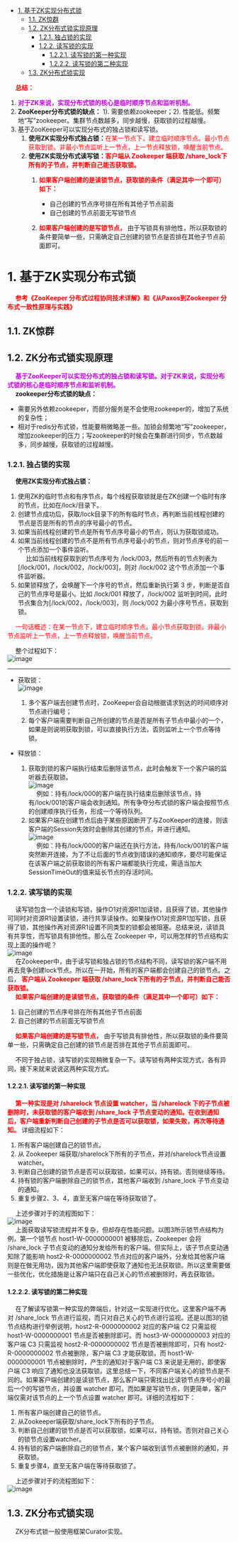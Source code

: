 
<!-- TOC -->

- [1. 基于ZK实现分布式锁](#1-基于zk实现分布式锁)
    - [1.1. ZK惊群](#11-zk惊群)
    - [1.2. ZK分布式锁实现原理](#12-zk分布式锁实现原理)
        - [1.2.1. 独占锁的实现](#121-独占锁的实现)
        - [1.2.2. 读写锁的实现](#122-读写锁的实现)
            - [1.2.2.1. 读写锁的第一种实现](#1221-读写锁的第一种实现)
            - [1.2.2.2. 读写锁的第二种实现](#1222-读写锁的第二种实现)
    - [1.3. ZK分布式锁实现](#13-zk分布式锁实现)

<!-- /TOC -->

&emsp; **<font color = "red">总结：</font>**  
1. **<font color = "clime">对于ZK来说，实现分布式锁的核心是临时顺序节点和监听机制。</font>**  
2. **ZooKeeper分布式锁的缺点：** 1). 需要依赖zookeeper；2). 性能低。频繁地“写”zookeeper。集群节点数越多，同步越慢，获取锁的过程越慢。  
3. 基于ZooKeeper可以实现分布式的独占锁和读写锁。  
    1. **使用ZK实现分布式独占锁：**<font color="red">在某一节点下，建立临时顺序节点。最小节点获取到锁。非最小节点监听上一节点，上一节点释放锁，唤醒当前节点。</font>  
    2. **使用ZK实现分布式读写锁：<font color = "red">客户端从 Zookeeper 端获取 /share_lock下所有的子节点，并判断自己能否获取锁。</font>**  
        1. **<font color = "red">如果客户端创建的是读锁节点，获取锁的条件（满足其中一个即可）如下：</font>**  

            * 自己创建的节点序号排在所有其他子节点前面  
            * 自己创建的节点前面无写锁节点  
            
        2. **<font color = "red">如果客户端创建的是写锁节点，</font>** 由于写锁具有排他性，所以获取锁的条件要简单一些，只需确定自己创建的锁节点是否排在其他子节点前面即可。  


# 1. 基于ZK实现分布式锁
<!--
zk中如何防止羊群效应
https://cloud.tencent.com/developer/article/1678078

 基于Zookeeper实现分布式锁，如何解决羊群问题？ 
 https://mp.weixin.qq.com/s/wmRRrdIHaXDk_qBh9zzsyw

 ZK 惊群与脑裂
 https://blog.csdn.net/ajianyingxiaoqinghan/article/details/107327336

ZooKeeper 分布式锁 Curator
https://mp.weixin.qq.com/s/_e-vyZeTlJUaZY1APRb05A
★★★加锁源码
https://mp.weixin.qq.com/s/33CUudLhbCI9mV5g9Qut8Q

~~
https://mp.weixin.qq.com/s/9whV1nuwfu2hWt8newteTA 
-->
&emsp; **<font color = "red">参考《ZooKeeper 分布式过程协同技术详解》和《从Paxos到Zookeeper 分布式一致性原理与实践》</font>**  

## 1.1. ZK惊群



## 1.2. ZK分布式锁实现原理
&emsp; **<font color = "clime">基于ZooKeeper可以实现分布式的独占锁和读写锁。对于ZK来说，实现分布式锁的核心是临时顺序节点和监听机制。</font>**  
&emsp; **zookeeper分布式锁的缺点：**  

* 需要另外依赖zookeeper，而部分服务是不会使用zookeeper的，增加了系统的复杂性；  
* 相对于redis分布式锁，性能要稍微略差一些。加锁会频繁地“写”zookeeper，增加zookeeper的压力；写zookeeper的时候会在集群进行同步，节点数越多，同步越慢，获取锁的过程越慢。

### 1.2.1. 独占锁的实现  
&emsp; **使用ZK实现分布式独占锁：**  
1. 使用ZK的临时节点和有序节点，每个线程获取锁就是在ZK创建一个临时有序的节点，比如在/lock/目录下。  
2. 创建节点成功后，获取/lock目录下的所有临时节点，再判断当前线程创建的节点是否是所有的节点的序号最小的节点。  
3. 如果当前线程创建的节点是所有节点序号最小的节点，则认为获取锁成功。  
4. 如果当前线程创建的节点不是所有节点序号最小的节点，则对节点序号的前一个节点添加一个事件监听。  
&emsp; 比如当前线程获取到的节点序号为 /lock/003，然后所有的节点列表为[/lock/001，/lock/002，/lock/003]，则对 /lock/002 这个节点添加一个事件监听器。  
5. 如果锁释放了，会唤醒下一个序号的节点，然后重新执行第 3 步，判断是否自己的节点序号是最小。比如 /lock/001 释放了，/lock/002 监听到时间，此时节点集合为[/lock/002，/lock/003]，则 /lock/002 为最小序号节点，获取到锁。  

&emsp; <font color="red">一句话概述：在某一节点下，建立临时顺序节点。最小节点获取到锁。非最小节点监听上一节点，上一节点释放锁，唤醒当前节点。</font>

&emsp; 整个过程如下：  
![image](http://182.92.69.8:8081/img/microService/problems/problem-14.png)  

----
* 获取锁：  
![image](http://182.92.69.8:8081/img/microService/problems/problem-15.png)  
    1. 多个客户端去创建节点时，ZooKeeper会自动根据请求到达的时间顺序对节点进行编号；  
    2. 每个客户端需要判断自己所创建的节点是否是所有子节点中最小的一个，如果是则说明获取到锁，可以直接执行方法，否则监听上一个节点等待锁。  


* 释放锁：  

    1. 获取到锁的客户端执行结束后删除该节点，此时会触发下一个客户端的监听器去获取锁。  
    ![image](http://182.92.69.8:8081/img/microService/problems/problem-16.png)  
    &emsp; 例如：持有/lock/000的客户端在执行结束后删除该节点，持有/lock/001的客户端会收到通知。所有争夺分布式锁的客户端会按照节点的创建顺序执行任务，形成一个等待队列。  
    2. 如果客户端在创建节点后由于某些原因断开了与ZooKeeper的连接，则该客户端的Session失效时会删除其创建的节点，并进行通知。  
    ![image](http://182.92.69.8:8081/img/microService/problems/problem-17.png)  
    &emsp; 例如：持有/lock/000的客户端还在执行方法，持有/lock/001的客户端突然断开连接，为了不让后面的节点收到错误的通知顺序，要尽可能保证在该客户端之前获取锁的所有客户端都能执行完成，需适当加大SessionTimeOut的值来延长节点的存活时间。  

### 1.2.2. 读写锁的实现  
&emsp; 读写锁包含一个读锁和写锁，操作O1对资源R1加读锁，且获得了锁，其他操作可同时对资源R1设置读锁，进行共享读操作。如果操作O1对资源R1加写锁，且获得了锁，其他操作再对资源R1设置不同类型的锁都会被阻塞。总结来说，读锁具有共享性，而写锁具有排他性。那么在 Zookeeper 中，可以用怎样的节点结构实现上面的操作呢？  
![image](http://182.92.69.8:8081/img/microService/problems/problem-37.png)  
&emsp; 在Zookeeper中，由于读写锁和独占锁的节点结构不同，读写锁的客户端不用再去竞争创建lock节点。所以在一开始，所有的客户端都会创建自己的锁节点。之后， **<font color = "red">客户端从 Zookeeper 端获取 /share_lock下所有的子节点，并判断自己能否获取锁。</font>**  
&emsp; **<font color = "red">如果客户端创建的是读锁节点，获取锁的条件（满足其中一个即可）如下：</font>**  
1. 自己创建的节点序号排在所有其他子节点前面  
2. 自己创建的节点前面无写锁节点  

&emsp; **<font color = "red">如果客户端创建的是写锁节点，</font>** 由于写锁具有排他性，所以获取锁的条件要简单一些，只需确定自己创建的锁节点是否排在其他子节点前面即可。  

&emsp; 不同于独占锁，读写锁的实现稍微复杂一下。读写锁有两种实现方式，各有异同，接下来就来说说这两种实现方式。  

#### 1.2.2.1. 读写锁的第一种实现  
&emsp; **<font color = "red">第一种实现是对 /sharelock 节点设置 watcher，当 /sharelock 下的子节点被删除时，未获取锁的客户端收到 /share_lock 子节点变动的通知。在收到通知后，客户端重新判断自己创建的子节点是否可以获取锁，如果失败，再次等待通知。</font>** 详细流程如下：  
1. 所有客户端创建自己的锁节点。  
2. 从 Zookeeper 端获取/sharelock下所有的子节点，并对/sharelock节点设置 watcher。  
3. 判断自己创建的锁节点是否可以获取锁，如果可以，持有锁。否则继续等待。  
4. 持有锁的客户端删除自己的锁节点，其他客户端收到 /share_lock 子节点变动的通知。  
5. 重复步骤2、3、4，直至无客户端在等待获取锁了。  

&emsp; 上述步骤对于的流程图如下：  
![image](http://182.92.69.8:8081/img/microService/problems/problem-38.png)  
&emsp; 上面获取读写锁流程并不复杂，但却存在性能问题。以图3所示锁节点结构为例，第一个锁节点 host1-W-0000000001 被移除后，Zookeeper 会将 /share_lock 子节点变动的通知分发给所有的客户端。但实际上，该子节点变动通知除了能影响 host2-R-0000000002 节点对应的客户端外，分发给其他客户端则是在做无用功，因为其他客户端即使获取了通知也无法获取锁。所以这里需要做一些优化，优化措施是让客户端只在自己关心的节点被删除时，再去获取锁。  

#### 1.2.2.2. 读写锁的第二种实现  
&emsp; 在了解读写锁第一种实现的弊端后，针对这一实现进行优化。这里客户端不再对 /share_lock 节点进行监视，而只对自己关心的节点进行监视。还是以图3的锁节点结构进行举例说明，host2-R-0000000002 对应的客户端 C2 只需监视 host1-W-0000000001 节点是否被删除即可。而 host3-W-0000000003 对应的客户端 C3 只需监视 host2-R-0000000002 节点是否被删除即可，只有 host2-R-0000000002 节点被删除，客户端 C3 才能获取锁。而 host1-W-0000000001 节点被删除时，产生的通知对于客户端 C3 来说是无用的，即使客户端 C3 响应了通知也没法获取锁。这里总结一下，不同客户端关心的锁节点是不同的。如果客户端创建的是读锁节点，那么客户端只需找出比读锁节点序号小的最后一个的写锁节点，并设置 watcher 即可。而如果是写锁节点，则更简单，客户端仅需对该节点的上一个节点设置 watcher 即可。详细的流程如下：  
1. 所有客户端创建自己的锁节点。
2. 从Zookeeper端获取/share_lock下所有的子节点。
3. 判断自己创建的锁节点是否可以获取锁，如果可以，持有锁。否则对自己关心的锁节点设置watcher。
4. 持有锁的客户端删除自己的锁节点，某个客户端收到该节点被删除的通知，并获取锁。
5. 重复步骤4，直至无客户端在等待获取锁了。

&emsp; 上述步骤对于的流程图如下：  
![image](http://182.92.69.8:8081/img/microService/problems/problem-39.png)  

## 1.3. ZK分布式锁实现  
&emsp; ZK分布式锁一般使用框架Curator实现。  
